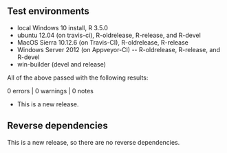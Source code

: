 ## Test environments
* local Windows 10 install, R 3.5.0
* ubuntu 12.04 (on travis-ci), R-oldrelease, R-release, and R-devel
* MacOS Sierra 10.12.6 (on Travis-CI), R-oldrelease, R-release
* Windows Server 2012 (on Appveyor-CI) -- R-oldrelease, R-release, and R-devel
* win-builder (devel and release)

All of the above passed with the following results: 

0 errors | 0 warnings | 0 notes


* This is a new release.

## Reverse dependencies

This is a new release, so there are no reverse dependencies.
